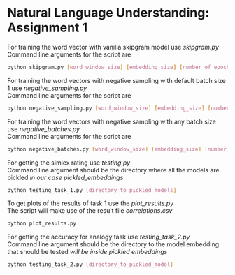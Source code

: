 # Natural Language Understanding: Assignment 1
For training the word vector with vanilla skipgram model use *skipgram.py* </br>
Command line arguments for the script are </br>
```bash
python skipgram.py [word_window_size] [embedding_size] [number_of_epochs]
```
For training the word vectors with negative sampling with default batch size 1 use *negative_sampling.py* </br>
Command line arguments for the script are </br>
```bash
python negative_sampling.py [word_window_size] [embedding_size] [number_of_epochs] [number_of_negative_samples]
```
For training the word vectors with negative sampling with any batch size use *negative_batches.py* </br>
Command line arguments for the script are </br>
```bash
python negative_batches.py [word_window_size] [embedding_size] [number_of_epochs] [number_of_negative_samples] [batch_size]
```
For getting the simlex rating use *testing.py* </br>
Command line argument should be the directory where all the models are pickled *in our case pickled_embeddings* </br>
```bash
python testing_task_1.py [directory_to_pickled_models]
```
To get plots of the results of task 1 use the *plot_results.py* </br>
The script will make use of the result file *correlations.csv*
```bash
python plot_results.py
```
For getting the accuracy for analogy task use *testing_task_2.py* </br>
Command line argument should be the directory to the model embedding that should be tested *will be inside pickled embeddings* </br>
```bash
python testing_task_2.py [directory_to_pickled_model]
```
